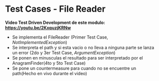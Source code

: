 # Test Cases - File Reader

**Video Test Driven Development de este modulo: https://youtu.be/2KxquzjKRNw**
- Se implementa el FileReader (Primer Test Case, *NotImplementedException*)
- Se interpreta el path y si esta vacio o no lleva a ninguna parte se lanza un error (2do y 3er Test Case, *ArgumentException*)
- Se ponen en minusculas el resultado para ser interpretado por el AnagramFinder(4to y 5to Test Case)
- Se pone un countermeasure para cuando no se encuentre un path(Hecho en vivo durante el video)
